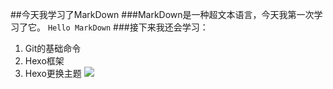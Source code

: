 ##今天我学习了MarkDown
###MarkDown是一种超文本语言，今天我第一次学习了它。
`Hello MarkDown`
###接下来我还会学习：
1. Git的基础命令
1. Hexo框架
1. Hexo更换主题
![](https://qgt-style.oss-cn-hangzhou.aliyuncs.com/newcoursep4/g1/g1-2-2/tenor.gif)
